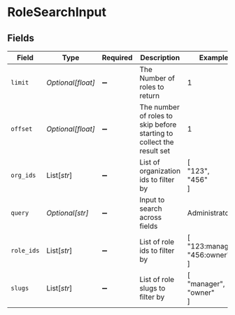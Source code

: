 # RoleSearchInput


## Fields

| Field                                                                 | Type                                                                  | Required                                                              | Description                                                           | Example                                                               |
| --------------------------------------------------------------------- | --------------------------------------------------------------------- | --------------------------------------------------------------------- | --------------------------------------------------------------------- | --------------------------------------------------------------------- |
| `limit`                                                               | *Optional[float]*                                                     | :heavy_minus_sign:                                                    | The Number of roles to return                                         | 1                                                                     |
| `offset`                                                              | *Optional[float]*                                                     | :heavy_minus_sign:                                                    | The number of roles to skip before starting to collect the result set | 1                                                                     |
| `org_ids`                                                             | List[*str*]                                                           | :heavy_minus_sign:                                                    | List of organization ids to filter by                                 | [<br/>"123",<br/>"456"<br/>]                                          |
| `query`                                                               | *Optional[str]*                                                       | :heavy_minus_sign:                                                    | Input to search across fields                                         | Administrator                                                         |
| `role_ids`                                                            | List[*str*]                                                           | :heavy_minus_sign:                                                    | List of role ids to filter by                                         | [<br/>"123:manager",<br/>"456:owner"<br/>]                            |
| `slugs`                                                               | List[*str*]                                                           | :heavy_minus_sign:                                                    | List of role slugs to filter by                                       | [<br/>"manager",<br/>"owner"<br/>]                                    |